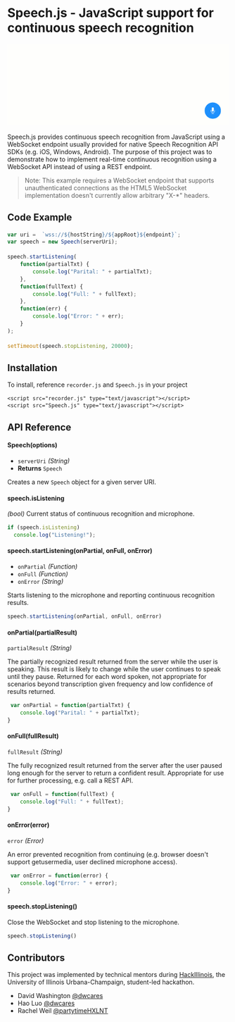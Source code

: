 # Speech.js - JavaScript support for continuous speech recognition

![Speech.js Animation](img/speechjs.gif)

Speech.js provides continuous speech recognition from JavaScript using a WebSocket endpoint usually provided for native Speech Recognition API SDKs (e.g. iOS, Windows, Android). The purpose of this project was to demonstrate how to implement real-time continuous recognition using a WebSocket API instead of using a REST endpoint. 

> Note: This example requires a WebSocket endpoint that supports unauthenticated connections as the HTML5 WebSocket implementation doesn't currently allow arbitrary "X-*" headers.

## Code Example

```javascript
var uri =  `wss://${hostString}/${appRoot}${endpoint}`;
var speech = new Speech(serverUri);

speech.startListening(
    function(partialTxt) {
        console.log("Parital: " + partialTxt);
    }, 
    function(fullText) {
        console.log("Full: " + fullText);
    }, 
    function(err) {
        console.log("Error: " + err);
    }
);

setTimeout(speech.stopListening, 20000);

```

## Installation

To install, reference `recorder.js` and `Speech.js` in your project

```
<script src="recorder.js" type="text/javascript"></script>
<script src="Speech.js" type="text/javascript"></script>
```

## API Reference

#### Speech(options)
  
  - `serverUri` _(String)_
  - **Returns** `Speech`

  Creates a new `Speech` object for a given  server URI.

#### speech.isListening

  _(bool)_ Current status of continuous recognition and microphone.

````javascript
if (speech.isListening) 
  console.log("Listening!");
````

#### speech.startListening(onPartial, onFull, onError)
  
  - `onPartial` _(Function)_
  - `onFull` _(Function)_
  - `onError` _(String)_

  Starts listening to the microphone and reporting continuous recognition results.

````javascript
speech.startListening(onPartial, onFull, onError)
````

#### onPartial(partialResult)
`partialResult` _(String)_
  
  The partially recognized result returned from the server while the user is speaking. This result is likely to change while the user continues to speak until they pause. Returned for each word spoken, not appropriate for scenarios beyond transcription given frequency and low confidence of results returned. 

````javascript
 var onPartial = function(partialTxt) {
    console.log("Parital: " + partialTxt);
}
````

#### onFull(fullResult)
`fullResult` _(String)_

  The fully recognized result returned from the server after the user paused long enough for the server to return a confident result. Appropriate for use for further processing, e.g. call a REST API.

````javascript
 var onFull = function(fullText) {
    console.log("Full: " + fullText);
}
````

#### onError(error)
`error` _(Error)_

  An error prevented recognition from continuing (e.g. browser doesn't support getusermedia, user declined microphone access).

````javascript
 var onError = function(error) {
    console.log("Error: " + error);
}
````

#### speech.stopListening()
  
  Close the WebSocket and stop listening to the microphone.

````javascript
speech.stopListening()
````

## Contributors
This project was implemented by technical mentors during [HackIllinois](http://hackillinois.org), the University of Illinois Urbana-Champaign, student-led hackathon.

* David Washington [@dwcares](http://twitter.com/dwcares)
* Hao Luo [@dwcares](http://twitter.com/howlowck)
* Rachel Weil [@partytimeHXLNT](http://twitter.com/partytimeHXLNT)